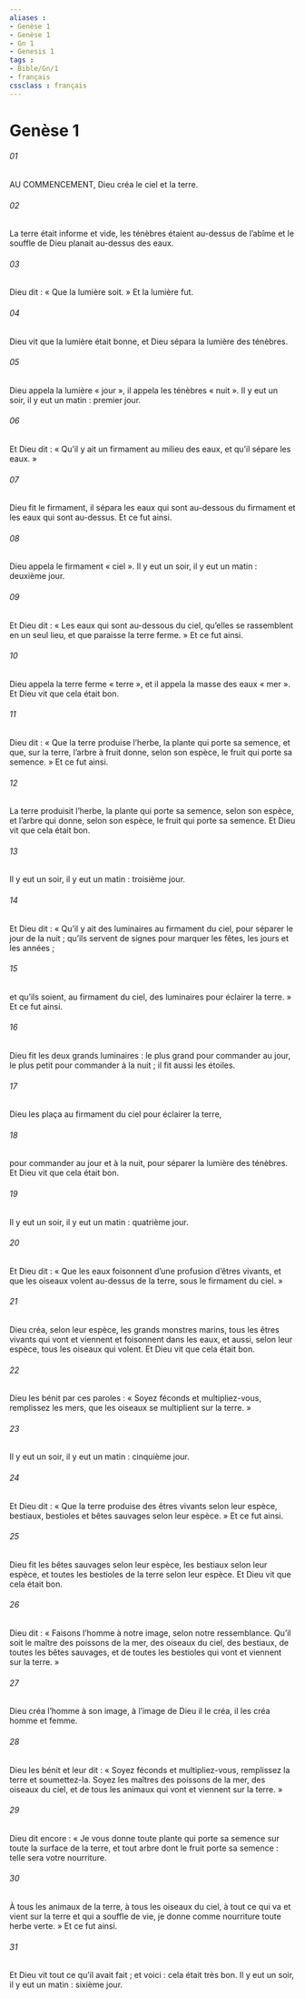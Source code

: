 ```yaml
---
aliases : 
- Genèse 1
- Genèse 1
- Gn 1
- Genesis 1
tags : 
- Bible/Gn/1
- français
cssclass : français
---
```


# Genèse 1

###### 01
AU COMMENCEMENT,
Dieu créa le ciel et la terre.
###### 02
La terre était informe et vide,
les ténèbres étaient au-dessus de l’abîme
et le souffle de Dieu planait au-dessus des eaux.
###### 03
Dieu dit :
« Que la lumière soit. »
Et la lumière fut.
###### 04
Dieu vit que la lumière était bonne,
et Dieu sépara la lumière des ténèbres.
###### 05
Dieu appela la lumière « jour »,
il appela les ténèbres « nuit ».
Il y eut un soir, il y eut un matin : premier jour.
###### 06
Et Dieu dit :
« Qu’il y ait un firmament au milieu des eaux,
et qu’il sépare les eaux. »
###### 07
Dieu fit le firmament,
il sépara les eaux qui sont au-dessous du firmament
et les eaux qui sont au-dessus.
Et ce fut ainsi.
###### 08
Dieu appela le firmament « ciel ».
Il y eut un soir, il y eut un matin : deuxième jour.
###### 09
Et Dieu dit :
« Les eaux qui sont au-dessous du ciel,
qu’elles se rassemblent en un seul lieu,
et que paraisse la terre ferme. »
Et ce fut ainsi.
###### 10
Dieu appela la terre ferme « terre »,
et il appela la masse des eaux « mer ».
Et Dieu vit que cela était bon.
###### 11
Dieu dit :
« Que la terre produise l’herbe,
la plante qui porte sa semence,
et que, sur la terre, l’arbre à fruit donne,
selon son espèce,
le fruit qui porte sa semence. »
Et ce fut ainsi.
###### 12
La terre produisit l’herbe,
la plante qui porte sa semence, selon son espèce,
et l’arbre qui donne, selon son espèce,
le fruit qui porte sa semence.
Et Dieu vit que cela était bon.
###### 13
Il y eut un soir, il y eut un matin : troisième jour.
###### 14
Et Dieu dit :
« Qu’il y ait des luminaires au firmament du ciel,
pour séparer le jour de la nuit ;
qu’ils servent de signes
pour marquer les fêtes, les jours et les années ;
###### 15
et qu’ils soient, au firmament du ciel,
des luminaires pour éclairer la terre. »
Et ce fut ainsi.
###### 16
Dieu fit les deux grands luminaires :
le plus grand pour commander au jour,
le plus petit pour commander à la nuit ;
il fit aussi les étoiles.
###### 17
Dieu les plaça au firmament du ciel
pour éclairer la terre,
###### 18
pour commander au jour et à la nuit,
pour séparer la lumière des ténèbres.
Et Dieu vit que cela était bon.
###### 19
Il y eut un soir, il y eut un matin : quatrième jour.
###### 20
Et Dieu dit :
« Que les eaux foisonnent
d’une profusion d’êtres vivants,
et que les oiseaux volent au-dessus de la terre,
sous le firmament du ciel. »
###### 21
Dieu créa, selon leur espèce,
les grands monstres marins,
tous les êtres vivants qui vont et viennent
et foisonnent dans les eaux,
et aussi, selon leur espèce,
tous les oiseaux qui volent.
Et Dieu vit que cela était bon.
###### 22
Dieu les bénit par ces paroles :
« Soyez féconds et multipliez-vous,
remplissez les mers,
que les oiseaux se multiplient sur la terre. »
###### 23
Il y eut un soir, il y eut un matin : cinquième jour.
###### 24
Et Dieu dit :
« Que la terre produise des êtres vivants
selon leur espèce,
bestiaux, bestioles et bêtes sauvages
selon leur espèce. »
Et ce fut ainsi.
###### 25
Dieu fit les bêtes sauvages selon leur espèce,
les bestiaux selon leur espèce,
et toutes les bestioles de la terre selon leur espèce.
Et Dieu vit que cela était bon.
###### 26
Dieu dit :
« Faisons l’homme à notre image,
selon notre ressemblance.
Qu’il soit le maître
des poissons de la mer, des oiseaux du ciel,
des bestiaux, de toutes les bêtes sauvages,
et de toutes les bestioles
qui vont et viennent sur la terre. »
###### 27
Dieu créa l’homme à son image,
à l’image de Dieu il le créa,
il les créa homme et femme.
###### 28
Dieu les bénit et leur dit :
« Soyez féconds et multipliez-vous,
remplissez la terre et soumettez-la.
Soyez les maîtres
des poissons de la mer, des oiseaux du ciel,
et de tous les animaux qui vont et viennent sur la terre. »
###### 29
Dieu dit encore :
« Je vous donne toute plante qui porte sa semence
sur toute la surface de la terre,
et tout arbre dont le fruit porte sa semence :
telle sera votre nourriture.
###### 30
À tous les animaux de la terre,
à tous les oiseaux du ciel,
à tout ce qui va et vient sur la terre
et qui a souffle de vie,
je donne comme nourriture toute herbe verte. »
Et ce fut ainsi.
###### 31
Et Dieu vit tout ce qu’il avait fait ;
et voici : cela était très bon.
Il y eut un soir, il y eut un matin : sixième jour.
